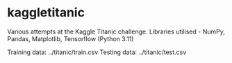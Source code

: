 # kaggletitanic
Various attempts at the Kaggle Titanic challenge.
Libraries utilised - NumPy, Pandas, Matplotlib, Tensorflow (Python 3.11)

Training data: ../titanic/train.csv
Testing data:  ../titanic/test.csv
